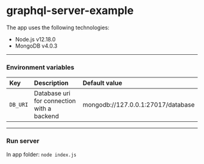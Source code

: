 # graphql-server-example

The app uses the following technologies:

-   Node.js v12.18.0
-   MongoDB v4.0.3

---

### Environment variables

| Key      | Description                                | Default value                      |
| :------- | :----------------------------------------- | :--------------------------------- |
| `DB_URI` | Database uri for connection with a backend | mongodb://127.0.0.1:27017/database |

---

### Run server

In app folder: `node index.js`

